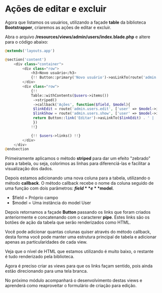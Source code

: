 # Ações de editar e excluir

Agora que listamos os usuários, utilizando a façade **table** da biblioteca **Bootstrapper**, criaremos as ações de editar e excluir.

Abra o arquivo **/resources/views/admin/users/index.blade.php** e altere para o código abaixo:

```php
@extends('layouts.app')

@section('content')
    <div class="container">
        <div class="row">
            <h3>Novo usuário</h3>
            {!! Button::primary('Novo usuário')->asLinkTo(route('admin.users.create')) !!}
        </div>
        <div class="row">
            {!!
            Table::withContents($users->items())
             ->striped()
             ->callback('Ações', function($field, $model){
             $linkEdit = route('admin.users.edit', ['user' => $model->id]);
             $linkShow = route('admin.users.show', ['user' => $model->id]);
             return Button::link('Editar')->asLinkTo($linkEdit) . ' | ' . Button::link('Ver')->asLinkTo($linkShow);
             })
            !!}

            {!! $users->links() !!}
        </div>
    </div>
@endsection
```

Primeiramente aplicamos o método **striped** para dar um efeito "zebrado" para a tabela, ou seja, colorimos as linhas para diferenciá-las e facilitar a visualização dos dados.

Depois estamos adicionando uma nova coluna para a tabela, utilizando o método **callback**. O método callback recebe o nome da coluna seguido de uma função com dois parâmetros: **$field** e **$model**.

* $field = Próprio campo
* $model = Uma instância do model User

Depois retornamos a façade **Button** passando os links que foram criados anteriormente e concatenando com o caracterer **pipe**. Estes links são os botões de ação da tabela que serão renderizados como HTML.

Você pode adicionar quantas colunas quiser através do método callback, desta forma você pode manter uma estrutura principal de tabela e adicionar apenas as particularidades de cada view.

Veja que o nível de HTML que estamos utilizando é muito baixo, o restante é tudo renderizado pela biblioteca.

Agora é preciso criar as views para que os links façam sentido, pois ainda estão direcionando para uma tela branca.

No próximo módulo acompanhará o desenvolvimento destas views e aprenderá como reaproveitar o formulário de criação para edição.